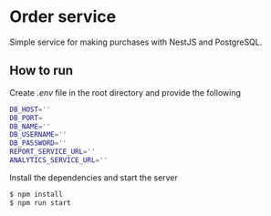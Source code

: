 # Order service
Simple service for making purchases with NestJS and PostgreSQL.
## How to run

Create *.env* file in the root directory and provide the following

```sh
DB_HOST=''
DB_PORT=
DB_NAME=''
DB_USERNAME=''
DB_PASSWORD=''
REPORT_SERVICE_URL=''
ANALYTICS_SERVICE_URL=''
```

Install the dependencies and start the server

```sh
$ npm install
$ npm run start
```
